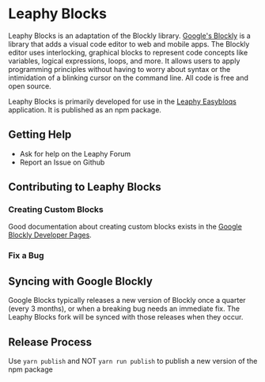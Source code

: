 # Leaphy Blocks

Leaphy Blocks is an adaptation of the Blockly library. [Google's Blockly](https://github.com/google/blockly) is a library that adds a visual code editor to web and mobile apps. The Blockly editor uses interlocking, graphical blocks to represent code concepts like variables, logical expressions, loops, and more. It allows users to apply programming principles without having to worry about syntax or the intimidation of a blinking cursor on the command line.  All code is free and open source.

Leaphy Blocks is primarily developed for use in the [Leaphy Easybloqs](https://github.com/leaphy-robotics/leaphy-webbased) application. It is published as an npm package.


## Getting Help

* Ask for help on the Leaphy Forum
* Report an Issue on Github

## Contributing to Leaphy Blocks

### Creating Custom Blocks

Good documentation about creating custom blocks exists in the [Google Blockly Developer Pages](https://developers.google.com/blockly/guides/create-custom-blocks/overview).

### Fix a Bug



## Syncing with Google Blockly

Google Blocks typically releases a new version of Blockly once a quarter (every 3 months), or when a breaking bug needs an immediate fix. The Leaphy Blocks fork will be synced with those releases when they occur.

## Release Process


Use `yarn publish` and NOT `yarn run publish` to publish a new version of the npm package